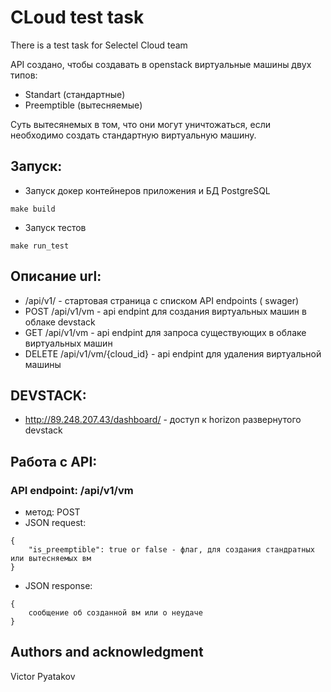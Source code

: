 # CLoud test task

There is a test task for Selectel Cloud team

API создано, чтобы создавать в openstack виртуальные машины двух типов:
*  Standart (стандартные)
*  Preemptible (вытесняемые)

Суть вытесянемых в том, что они могут уничтожаться, если необходимо создать стандартную виртуальную машину.


## Запуск:
* Запуск докер контейнеров приложения и БД PostgreSQL
```shell script
make build
```

* Запуск тестов
```shell script
make run_test
```

## Описание url:
* /api/v1/ - стартовая страница с списком API endpoints ( swager)
* POST /api/v1/vm - api endpint для создания виртуальных машин в облаке devstack
* GET /api/v1/vm - api endpint для запроса существующих в облаке виртуальных машин
* DELETE /api/v1/vm/{cloud_id} - api endpint для удаления виртуальной машины

## DEVSTACK:
* http://89.248.207.43/dashboard/ - доступ к horizon развернутого devstack


## Работа с API:
### API endpoint: /api/v1/vm
* метод: POST
* JSON request:
```shell script
{
    "is_preemptible": true or false - флаг, для создания стандратных или вытесняемых вм
}
``` 
* JSON response:
```shell script
{
    сообщение об созданной вм или о неудаче
}
``` 

## Authors and acknowledgment
Victor Pyatakov
